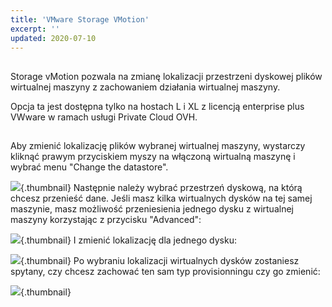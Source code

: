 ```yaml
---
title: 'VMware Storage VMotion'
excerpt: ''
updated: 2020-07-10
---
```


## 
Storage vMotion pozwala na zmianę lokalizacji przestrzeni dyskowej plików wirtualnej maszyny z zachowaniem działania wirtualnej maszyny. 

Opcja ta jest dostępna tylko na hostach L i XL z licencją enterprise plus VWware w ramach usługi Private Cloud OVH.

## 
Aby zmienić lokalizację plików wybranej wirtualnej maszyny, wystarczy kliknąć prawym przyciskiem myszy na włączoną wirtualną maszynę i wybrać menu "Change the datastore".

![](images/img_328.jpg){.thumbnail}
Następnie należy wybrać przestrzeń dyskową, na którą chcesz przenieść dane. 
Jeśli masz kilka wirtualnych dysków na tej samej maszynie, masz możliwość przeniesienia jednego dysku z wirtualnej maszyny korzystając z przycisku "Advanced":

![](images/img_326.jpg){.thumbnail}
I zmienić lokalizację dla jednego dysku:

![](images/img_325.jpg){.thumbnail}
Po wybraniu lokalizacji wirtualnych dysków zostaniesz spytany, czy chcesz zachować ten sam typ provisionningu czy go zmienić:

![](images/img_327.jpg){.thumbnail}

